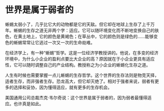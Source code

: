 # 世界是属于弱者的

蜥蜴太弱小了，几乎比它大的动物都是它的天敌。但它却在地球上生存了上千万年。蜥蜴的生存之道无非两个字：适应。它可以随环境变化而不断地变换自己的肤色，在黄土地上，它的颜色是黄褐色；在草丛中，它的颜色则是绿色的……能够变色的蜥蜴常常让它逃过一次又一次的生命劫难。 

在经济学上，有一种“蜥蜴”哲学。这是一位经济学教授讲的。他说，在多变的经济环境中，为什么小企业的盈利点要比大企业的高？原因就在于小企业更具有适应性，它可以随时调整自己的产业结构。教授称之为小企业的蜥蜴化生存之道。 

人生有时候也需要掌握一点儿蜥蜴的生存哲学。这个世界的生存法则是物竞天择，适者生存，而非强者生存。恐龙高大，但它却灭绝了。相对于强者来说，弱者有更多的选择和妥协，因为懂得适应，就有更多的生存机会。 

美国通用公司总裁杰克·韦尔奇说：这个世界是属于弱者的，因为弱者最懂得适应。也许真是如此。